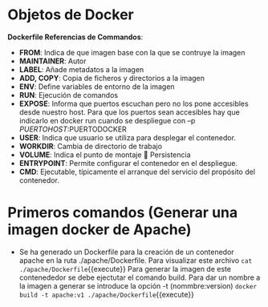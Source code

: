 
# Objetos de Docker

**Dockerfile Referencias de Commandos**: 
- **FROM**: Indica de que imagen base con la que se contruye la imagen
- **MAINTAINER**: Autor
- **LABEL**: Añade metadatos a la imagen
- **ADD, COPY**: Copia de ficheros y directorios a la imagen
- **ENV**: Define variables de entorno de la imagen
- **RUN**: Ejecución de comandos
- **EXPOSE**: Informa que puertos escuchan pero no los pone accesibles desde  nuestro host. Para que los puertos sean accesibles hay que indicarlo en docker run cuando se despliegue con –p $PUERTOHOST:$PUERTODOCKER
- **USER**: Indica que usuario se utiliza para desplegar el contenedor.
- **WORKDIR**:  Cambia de directorio de trabajo
- **VOLUME**:  Indica el punto de montaje  Persistencia
- **ENTRYPOINT**: Permite configurar el contenedor en el despliegue.
- **CMD**: Ejecutable, típicamente el arranque del servicio del propósito del contenedor.

# Primeros comandos (Generar una imagen docker de Apache)
 - Se ha generado un Dockerfile para la creación de un contenedor apache en la ruta ./apache/Dockerfile. Para visualizar este archivo `cat ./apache/Dockerfile`{{execute}} Para generar la imagen de este contenededor se debe ejectutar el comando build. Para dar un nombre a la imagen a generar se  introduce la opción -t (nommbre:version) `docker build -t apache:v1 ./apache/Dockerfile`{{execute}}

